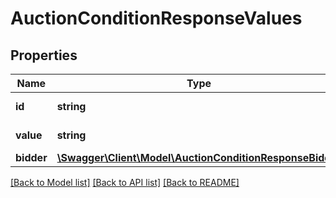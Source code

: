 # AuctionConditionResponseValues

## Properties
Name | Type | Description | Notes
------------ | ------------- | ------------- | -------------
**id** | **string** | ID of the condition. | [optional] 
**value** | **string** | Value of the condition. | [optional] 
**bidder** | [**\Swagger\Client\Model\AuctionConditionResponseBidder**](AuctionConditionResponseBidder.md) |  | [optional] 

[[Back to Model list]](../README.md#documentation-for-models) [[Back to API list]](../README.md#documentation-for-api-endpoints) [[Back to README]](../README.md)


